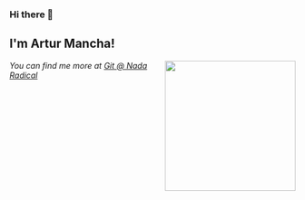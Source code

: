 ### Hi there 👋
<h2>I'm Artur Mancha!</h2>
<img align='right' src="https://avatars.githubusercontent.com/u/80425961?s=460&u=a99989d74d527415a2f173e8d54c6956824db46a&v=4" width="230">
<p><em>You can find me more at <a href="https://git.nadaradical.com/lisbonjoker">Git @ Nada Radical</a></em></p>
